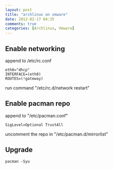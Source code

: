 ```yaml
---
layout: post
title: "archlinux on vmware"
date: 2012-02-17 04:35
comments: true
categories: [Archlinux, Vmware]
---
```


## Enable networking

append to /etc/rc.conf
  
    eth0="dhcp"
    INTERFACE=(eth0)
    ROUTES=(!gateway)

run command "/etc/rc.d/network restart"

## Enable pacman repo

append to "/etc/pacman.conf"

    SigLevel=Optional TrustAll 

uncomment the repo in "/etc/pacman.d/mirrorlist" 

## Upgrade  
    
    pacman -Syu
